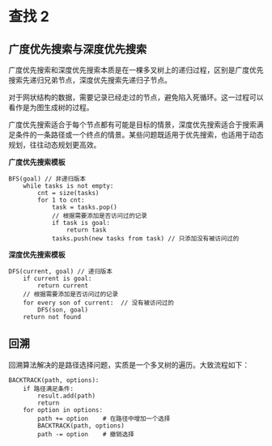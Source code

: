 # 查找 2


## 广度优先搜索与深度优先搜索

广度优先搜索和深度优先搜索本质是在一棵多叉树上的递归过程，区别是广度优先搜索先递归兄弟节点，深度优先搜索先递归子节点。

对于网状结构的数据，需要记录已经走过的节点，避免陷入死循环。这一过程可以看作是为图生成树的过程。

广度优先搜索适合于每个节点都有可能是目标的情景，深度优先搜索适合于搜索满足条件的一条路径或一个终点的情景。某些问题既适用于优先搜索，也适用于动态规划，往往动态规划更高效。

**广度优先搜索模板**

```
BFS(goal) // 非递归版本
    while tasks is not empty:
        cnt = size(tasks)
        for 1 to cnt:
            task = tasks.pop()
            // 根据需要添加是否访问过的记录
            if task is goal:
                return task
            tasks.push(new tasks from task) // 只添加没有被访问过的
```

**深度优先搜索模板**

```
DFS(current, goal) // 递归版本
    if current is goal:
        return current
    // 根据需要添加是否访问过的记录
    for every son of current:  // 没有被访问过的
        DFS(son, goal)
    return not found
```

## 回溯

回溯算法解决的是路径选择问题，实质是一个多叉树的遍历。大致流程如下：

```
BACKTRACK(path, options):
    if 路径满足条件:
        result.add(path)
        return
    for option in options:
        path += option    # 在路径中增加一个选择
        BACKTRACK(path, options)
        path -= option    # 撤销选择
```
